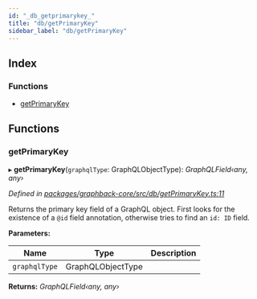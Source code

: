 ```yaml
---
id: "_db_getprimarykey_"
title: "db/getPrimaryKey"
sidebar_label: "db/getPrimaryKey"
---
```


## Index

### Functions

* [getPrimaryKey](_db_getprimarykey_.md#getprimarykey)

## Functions

###  getPrimaryKey

▸ **getPrimaryKey**(`graphqlType`: GraphQLObjectType): *GraphQLField‹any, any›*

*Defined in [packages/graphback-core/src/db/getPrimaryKey.ts:11](https://github.com/aerogear/graphback/blob/63664df15/packages/graphback-core/src/db/getPrimaryKey.ts#L11)*

Returns the primary key field of a GraphQL object.
First looks for the existence of a `@id` field annotation,
otherwise tries to find an `id: ID` field.

**Parameters:**

Name | Type | Description |
------ | ------ | ------ |
`graphqlType` | GraphQLObjectType |   |

**Returns:** *GraphQLField‹any, any›*
